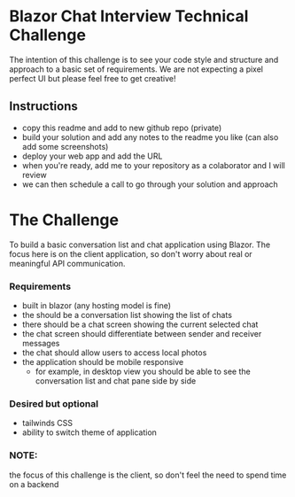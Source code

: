 # Blazor Chat Interview Technical Challenge

The intention of this challenge is to see your code style and structure and approach to a basic set of requirements. We are not expecting a pixel perfect UI but please feel free to get creative!

## Instructions

- copy this readme and add to new github repo (private)
- build your solution and add any notes to the readme you like (can also add some screenshots)
- deploy your web app and add the URL
- when you're ready, add me to your repository as a colaborator and I will review
- we can then schedule a call to go through your solution and approach

# The Challenge

To build a basic conversation list and chat application using Blazor. The focus here is on the client application, so don't worry about real or meaningful API communication.

### Requirements

- built in blazor (any hosting model is fine)
- the should be a conversation list showing the list of chats
- there should be a chat screen showing the current selected chat
- the chat screen should differentiate between sender and receiver messages
- the chat should allow users to access local photos
- the application should be mobile responsive
  - for example, in desktop view you should be able to see the conversation list and chat pane side by side


### Desired but optional

- tailwinds CSS
- ability to switch theme of application


### NOTE:

the focus of this challenge is the client, so don't feel the need to spend time on a backend
